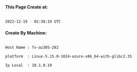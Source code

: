 
   
#### This Page Create at:

```bash

2022-12-19 - 02:38:19 UTC

```

#### Create By Machine:

```bash

Host Name : fv-az305-282

platform  : Linux-5.15.0-1024-azure-x86_64-with-glibc2.35

Ip Local  : 10.1.0.19

```

